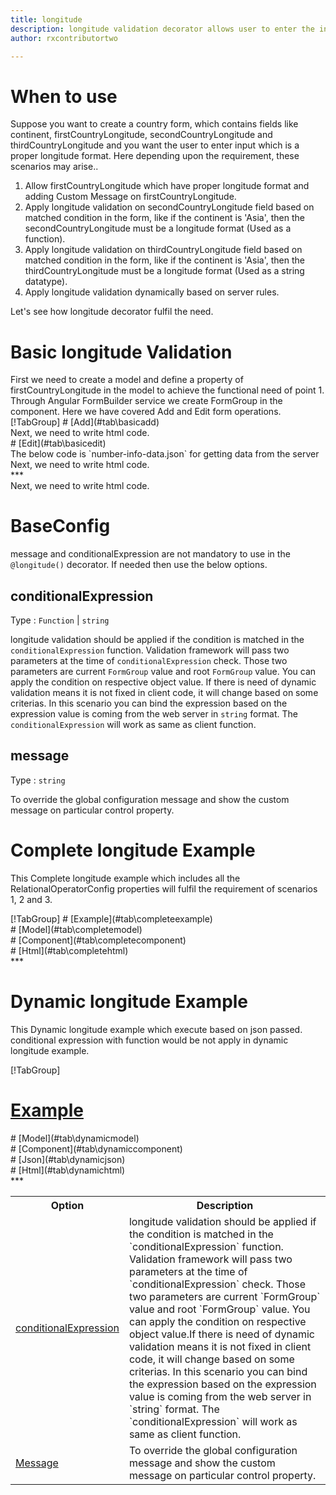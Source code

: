 ```yaml
---
title: longitude
description: longitude validation decorator allows user to enter the input which is in the proper longitude format.
author: rxcontributortwo

---
```

# When to use
Suppose you want to create a country form, which contains fields like continent, firstCountryLongitude, secondCountryLongitude and thirdCountryLongitude and you want the user to enter input which is a proper longitude format. Here depending upon the requirement, these scenarios may arise..
<ol>
  <li>Allow firstCountryLongitude which have proper longitude format and adding Custom Message on firstCountryLongitude.</li>
  <li>Apply longitude validation on secondCountryLongitude field based on matched condition in the form, like if the continent is 'Asia', then the secondCountryLongitude must be a longitude format (Used as a function).</li>
  <li>Apply longitude validation on thirdCountryLongitude field based on matched condition in the form, like if the continent is 'Asia', then the thirdCountryLongitude must be a longitude format (Used as a string datatype).</li>
  <li>Apply longitude validation dynamically based on server rules.</li>
</ol>
Let's see how longitude decorator fulfil the need.

# Basic longitude Validation
<data-scope scope="['decorator']">
First we need to create a model and define a property of firstCountryLongitude in the model to achieve the functional need of point 1.
<div component="app-code" key="longitude-add-model"></div> 
</data-scope>
Through Angular FormBuilder service we create FormGroup in the component.
Here we have covered Add and Edit form operations. 

<data-scope scope="['decorator']">
<div component="app-tabs" key="basic-operations"></div>
[!TabGroup]
# [Add](#tab\basicadd)
<div component="app-code" key="longitude-add-component"></div> 
Next, we need to write html code.
<div component="app-code" key="longitude-add-html"></div> 
<div component="app-longitude-add" title="longitude Decorator for add Example"></div>
# [Edit](#tab\basicedit)
<div component="app-code" key="longitude-edit-component"></div>
The below code is `number-info-data.json` for getting data from the server 
<div component="app-code" key="data-longitude"></div> 
Next, we need to write html code.
<div component="app-code" key="longitude-edit-html"></div> 
<div component="app-longitude-add" title="longitude Decorator for edit Example"></div>
***
</data-scope>

<data-scope scope="['validator','templateDriven']">
<div component="app-code" key="longitude-add-component"></div> 
Next, we need to write html code.
<div component="app-code" key="longitude-add-html"></div> 
<div component="app-longitude-add" title="longitude Decorator for add Example"></div>
</data-scope>

# BaseConfig
message and conditionalExpression are not mandatory to use in the `@longitude()` decorator. If needed then use the below options.

<table class="table table-bordered table-striped">
<tr><th>Option</th><th>Description</th></tr>
<tr><td><a href="#conditionalExpression" (click)='scrollTo("#conditionalExpression")'  title="conditionalExpression">conditionalExpression</a></td><td>longitude validation should be applied if the condition is matched in the `conditionalExpression` function. Validation framework will pass two parameters at the time of `conditionalExpression` check. Those two parameters are current `FormGroup` value and root `FormGroup` value. You can apply the condition on respective object value.If there is need of dynamic validation means it is not fixed in client code, it will change based on some criterias. In this scenario you can bind the expression based on the expression value is coming from the web server in `string` format. The `conditionalExpression` will work as same as client function.</td></tr>
<tr><td><a href="#message" (click)='scrollTo("#message")'  title="message">Message</a></td><td>To override the global configuration message and show the custom message on particular control property.</td></tr>


## conditionalExpression 
Type :  `Function`  |  `string` 

longitude validation should be applied if the condition is matched in the `conditionalExpression` function. Validation framework will pass two parameters at the time of `conditionalExpression` check. Those two parameters are current `FormGroup` value and root `FormGroup` value. You can apply the condition on respective object value.
If there is need of dynamic validation means it is not fixed in client code, it will change based on some criterias. In this scenario you can bind the expression based on the expression value is coming from the web server in `string` format. The `conditionalExpression` will work as same as client function.

<div component="app-note" key="longitude-conditionalExpressionExampleFunction-model"></div>
<div component="app-code" key="longitude-conditionalExpressionExampleFunction-model"></div> 
<div component="app-note" key="longitude-conditionalExpressionExampleString-model"></div> 
<div component="app-code" key="longitude-conditionalExpressionExampleString-model"></div> 

<div component="app-example-runner" ref-component="app-longitude-conditionalExpression" title="longitude decorators with conditionalExpression" key="conditionalExpression"></div>
 

## message 
Type :  `string` 

To override the global configuration message and show the custom message on particular control property.

<div component="app-code" key="longitude-messageExample-model"></div> 
<div component="app-example-runner" ref-component="app-longitude-message" title="longitude decorators with message" key="message"></div>

# Complete longitude Example

This Complete longitude example which includes all the RelationalOperatorConfig properties will fulfil the requirement of scenarios 1, 2 and 3.

<div component="app-tabs" key="complete"></div>
[!TabGroup]
# [Example](#tab\completeexample)
<div component="app-longitude-complete"></div>
<data-scope scope="['decorator']">
# [Model](#tab\completemodel)
<div component="app-code" key="longitude-complete-model"></div> 
</data-scope>
# [Component](#tab\completecomponent)
<div component="app-code" key="longitude-complete-component"></div> 
# [Html](#tab\completehtml)
<div component="app-code" key="longitude-complete-html"></div> 
***

# Dynamic longitude Example

This Dynamic longitude example which execute based on json passed. conditional expression with function would be not apply in dynamic longitude example. 

<div component="app-tabs" key="dynamic"></div>

[!TabGroup]
# [Example](#tab\dynamicexample)
<div component="app-longitude-dynamic"></div>
<data-scope scope="['decorator']">
# [Model](#tab\dynamicmodel)
<div component="app-code" key="longitude-dynamic-model"></div>
</data-scope>
# [Component](#tab\dynamiccomponent)
<div component="app-code" key="longitude-dynamic-component"></div>
# [Json](#tab\dynamicjson)
<div component="app-code" key="longitude-dynamic-json"></div>
# [Html](#tab\dynamichtml)
<div component="app-code" key="longitude-dynamic-html"></div> 
***
